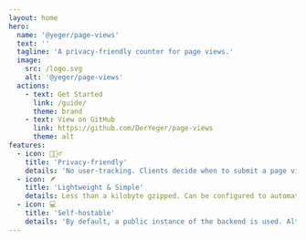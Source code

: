 ```yaml
---
layout: home
hero:
  name: '@yeger/page-views'
  text: ''
  tagline: 'A privacy-friendly counter for page views.'
  image:
    src: /logo.svg
    alt: '@yeger/page-views'
  actions:
    - text: Get Started
      link: /guide/
      theme: brand
    - text: View on GitHub
      link: https://github.com/DerYeger/page-views
      theme: alt
features:
  - icon: 🕵🏻‍♂️
    title: 'Privacy-friendly'
    details: 'No user-tracking. Clients decide when to submit a page view.'
  - icon: 🪶
    title: 'Lightweight & Simple'
    details: Less than a kilobyte gzipped. Can be configured to automatically submit views, even after client-side navigation.
  - icon: 💻
    title: 'Self-hostable'
    details: 'By default, a public instance of the backend is used. Alternatively, a self-hosted instance or a custom backend adhering to the scheme can be used.'
---
```


<DeployOnRailwayButton style="margin-top: 2rem;" />
<ViewCounter />

